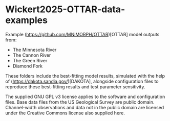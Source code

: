 # Wickert2025-OTTAR-data-examples

Example (https://github.com/MNiMORPH/OTTAR)[OTTAR] model outputs from:
* The Minnesota River
* The Cannon River
* The Green River
* Diamond Fork

These folders include the best-fitting model results, simulated with the help of (https://dakota.sandia.gov/)[DAKOTA], alongside configuration files to reproduce these best-fitting results and test parameter sensitivity.

The supplied GNU GPL v3 license applies to the software and configuration files. Base data files from the US Geological Survey are public domain. Channel-width observations and data not in the public domain are licensed under the Creative Commons license also supplied here.
